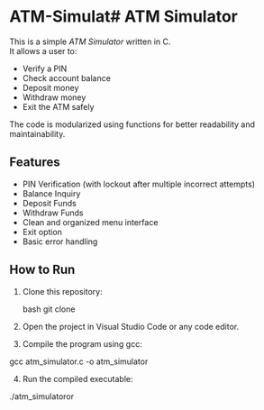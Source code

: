 # ATM-Simulat# ATM Simulator

This is a simple *ATM Simulator* written in C.  
It allows a user to:
- Verify a PIN
- Check account balance
- Deposit money
- Withdraw money
- Exit the ATM safely

The code is modularized using functions for better readability and maintainability.

## Features

- PIN Verification (with lockout after multiple incorrect attempts)
- Balance Inquiry
- Deposit Funds
- Withdraw Funds
- Clean and organized menu interface
- Exit option
- Basic error handling

## How to Run

1. Clone this repository:

   bash
   git clone <your-repo-link>

2. Open the project in Visual Studio Code or any code editor.


3. Compile the program using gcc:

gcc atm_simulator.c -o atm_simulator


4. Run the compiled executable:

./atm_simulatoror
